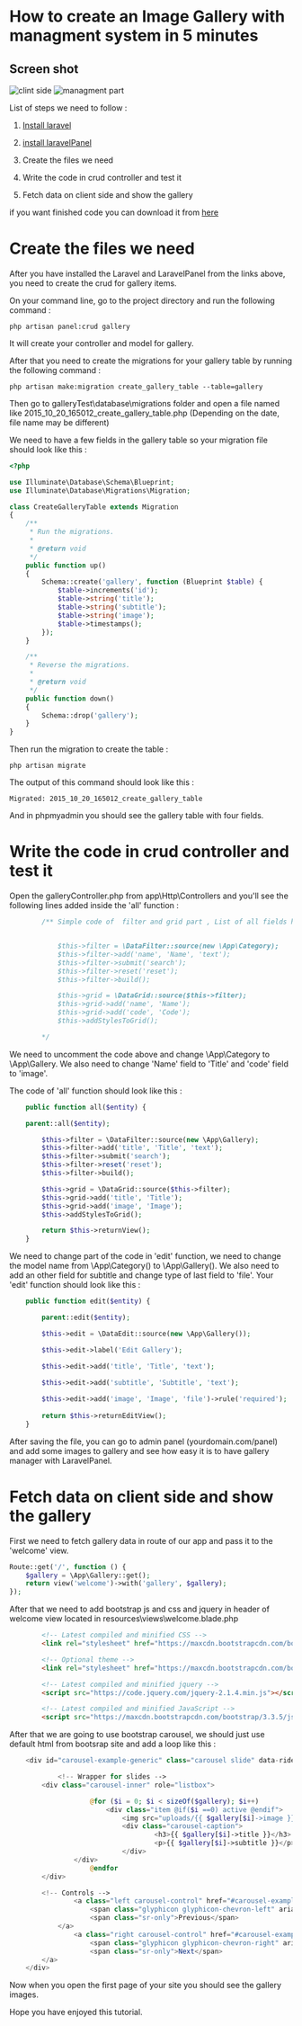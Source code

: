 # How to create an Image Gallery with managment system in 5 minutes
## Screen shot 
![clint side](http://laravelpanel.com/assets/img/create-gallery-1.png)
![managment part](http://laravelpanel.com/assets/img/create-gallery-2.png)


List of steps we need to follow :

1. [Install laravel](http://laravel.com/docs/5.1#installation)

2. [install laravelPanel](/automatic-installation)

3. Create the files we need

4. Write the code in crud controller and test it

5. Fetch data on client side and show the gallery

if you want finished code you can download it from [here](https://github.com/serverfire/gallery)
# Create the files we need

After you have installed the Laravel and LaravelPanel from the links above, you need to create the crud for gallery items.

On your command line, go to the project directory and run the following command :

```
php artisan panel:crud gallery
```  
It will create your controller and model for gallery.

After that you need to create the migrations for your gallery table by running the following command :

```
php artisan make:migration create_gallery_table --table=gallery
```
Then go to galleryTest\database\migrations folder and open a file named like 2015_10_20_165012_create_gallery_table.php (Depending on the date, file name may be different)

We need to have a few fields in the gallery table so your migration file should look like this :

```php
<?php

use Illuminate\Database\Schema\Blueprint;
use Illuminate\Database\Migrations\Migration;

class CreateGalleryTable extends Migration
{
    /**
     * Run the migrations.
     *
     * @return void
     */
    public function up()
    {
        Schema::create('gallery', function (Blueprint $table) {
            $table->increments('id');
            $table->string('title');
            $table->string('subtitle');
            $table->string('image');
            $table->timestamps();
        });
    }

    /**
     * Reverse the migrations.
     *
     * @return void
     */
    public function down()
    {
        Schema::drop('gallery');
    }
}

```

Then run the migration to create the table :

```
php artisan migrate 
```

The output of this command should look like this :

```
Migrated: 2015_10_20_165012_create_gallery_table
```

And in phpmyadmin you should see the gallery table with four fields.

# Write the code in crud controller and test it

Open the galleryController.php from app\Http\Controllers and you'll see the following lines added inside the 'all' function :

```php
        /** Simple code of  filter and grid part , List of all fields here : /docs/crud-fields


			$this->filter = \DataFilter::source(new \App\Category);
			$this->filter->add('name', 'Name', 'text');
			$this->filter->submit('search');
			$this->filter->reset('reset');
			$this->filter->build();

			$this->grid = \DataGrid::source($this->filter);
			$this->grid->add('name', 'Name');
			$this->grid->add('code', 'Code');
			$this->addStylesToGrid();

        */
```

We need to uncomment the code above and change \App\Category to \App\Gallery.
We also need to change 'Name' field to 'Title' and 'code' field to 'image'.

The code of 'all' function should look like this :

```php
    public function all($entity) {

	parent::all($entity);

        $this->filter = \DataFilter::source(new \App\Gallery);
        $this->filter->add('title', 'Title', 'text');
        $this->filter->submit('search');
        $this->filter->reset('reset');
        $this->filter->build();

        $this->grid = \DataGrid::source($this->filter);
        $this->grid->add('title', 'Title');
        $this->grid->add('image', 'Image');
        $this->addStylesToGrid();

        return $this->returnView();
    }
```

We need to change part of the code in 'edit' function, we need to change the model name from \App\Category() to \App\Gallery(). We also need to add an other field for subtitle and change type of last field to 'file'. Your 'edit' function should look like this :

```php
    public function edit($entity) {

        parent::edit($entity);

        $this->edit = \DataEdit::source(new \App\Gallery());

        $this->edit->label('Edit Gallery');

        $this->edit->add('title', 'Title', 'text');

        $this->edit->add('subtitle', 'Subtitle', 'text');
		
        $this->edit->add('image', 'Image', 'file')->rule('required');
       
        return $this->returnEditView();
    }
```

After saving the file, you can go to admin panel (yourdomain.com/panel) and add some images to gallery and see how easy it is to have gallery manager with LaravelPanel.

# Fetch data on client side and show the gallery

First we need to fetch gallery data in route of our app and pass it to the 'welcome' view.

```php
Route::get('/', function () {
	$gallery = \App\Gallery::get();
	return view('welcome')->with('gallery', $gallery);
});

```

After that we need to add bootstrap js and css and jquery in header of welcome view located in resources\views\welcome.blade.php

```html
        <!-- Latest compiled and minified CSS -->
        <link rel="stylesheet" href="https://maxcdn.bootstrapcdn.com/bootstrap/3.3.5/css/bootstrap.min.css">

        <!-- Optional theme -->
        <link rel="stylesheet" href="https://maxcdn.bootstrapcdn.com/bootstrap/3.3.5/css/bootstrap-theme.min.css">

        <!-- Latest compiled and minified jquery -->
        <script src="https://code.jquery.com/jquery-2.1.4.min.js"></script>

        <!-- Latest compiled and minified JavaScript -->
        <script src="https://maxcdn.bootstrapcdn.com/bootstrap/3.3.5/js/bootstrap.min.js"></script>
```

After that we are going to use bootstrap carousel, we should just use default html from bootsrap site and add a loop like this :

```php
	<div id="carousel-example-generic" class="carousel slide" data-ride="carousel">

        	<!-- Wrapper for slides -->
		<div class="carousel-inner" role="listbox">

	                @for ($i = 0; $i < sizeOf($gallery); $i++)
        	        	<div class="item @if($i ==0) active @endif">
                			<img src="uploads/{{ $gallery[$i]->image }}" alt="{{ $gallery[$i]->title }}">
                  			<div class="carousel-caption">
		                	        <h3>{{ $gallery[$i]->title }}</h3>
                		        	<p>{{ $gallery[$i]->subtitle }}</p>
			                </div>
				</div>
                	@endfor
		</div>

		<!-- Controls -->
                <a class="left carousel-control" href="#carousel-example-generic" role="button" data-slide="prev">
	                <span class="glyphicon glyphicon-chevron-left" aria-hidden="true"></span>
	                <span class="sr-only">Previous</span>
        	</a>
                <a class="right carousel-control" href="#carousel-example-generic" role="button" data-slide="next">
                	<span class="glyphicon glyphicon-chevron-right" aria-hidden="true"></span>
	                <span class="sr-only">Next</span>
		</a>
	</div>
```

Now when you open the first page of your site you should see the gallery images.

Hope you have enjoyed this tutorial.
